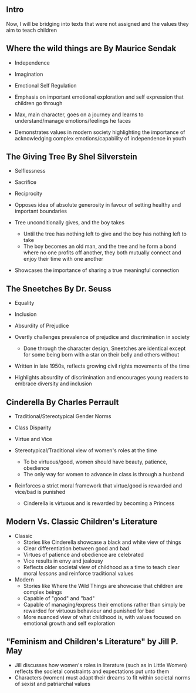 ## Intro
Now, I will be bridging into texts that were not assigned and the values they aim to teach children

## **Where the wild things are** By Maurice Sendak
- Independence
- Imagination
- Emotional Self Regulation

- Emphasis on important emotional exploration and self expression that children go through
- Max, main character, goes on a journey and learns to understand/manage emotions/feelings he faces
- Demonstrates values in modern society highlighting the importance of acknowledging complex emotions/capability of independence in youth


## **The Giving Tree** By Shel Silverstein
- Selflessness
- Sacrifice
- Reciprocity

- Opposes idea of absolute generosity in favour of setting healthy and important boundaries
- Tree unconditionally gives, and the boy takes
	- Until the tree has nothing left to give and the boy has nothing left to take
	- The boy becomes an old man, and the tree and he form a bond where no one profits off another, they both mutually connect and enjoy their time with one another
- Showcases the importance of sharing a true meaningful connection


## **The Sneetches** By Dr. Seuss
- Equality
- Inclusion
- Absurdity of Prejudice

- Overtly challenges prevalence of prejudice and discrimination in society
	- Done through the character design, Sneetches are identical except for some being born with a star on their belly and others without
- Written in late 1950s, reflects growing civil rights movements of the time
- Highlights absurdity of discrimination and encourages young readers to embrace diversity and inclusion


## **Cinderella** By Charles Perrault
- Traditional/Stereotypical Gender Norms
- Class Disparity
- Virtue and Vice

- Stereotypical/Traditional view of women's roles at the time
	- To be virtuous/good, women should have beauty, patience, obedience
	- The only way for women to advance in class is through a husband
- Reinforces a strict moral framework that virtue/good is rewarded and vice/bad is punished
	- Cinderella is virtuous and is rewarded by becoming a Princess


## **Modern Vs. Classic Children's Literature**
- Classic
	- Stories like Cinderella showcase a black and white view of things
	- Clear differentiation between good and bad
	- Virtues of patience and obedience are celebrated
	- Vice results in envy and jealousy
	- Reflects older societal view of childhood as a time to teach clear moral *lessons* and reinforce traditional values
- Modern
	- Stories like Where the Wild Things are showcase that children are complex beings
	- Capable of "good" and "bad"
	- Capable of managing/express their emotions rather than simply be rewarded for virtuous behaviour and punished for bad
	- More nuanced view of what childhood is, with values focused on emotional growth and self exploration


## **"Feminism and Children's Literature" by Jill P. May**
- Jill discusses how women's roles in literature (such as in Little Women) reflects the societal constraints and expectations put unto them
- Characters (women) must adapt their dreams to fit within societal norms of sexist and patriarchal values